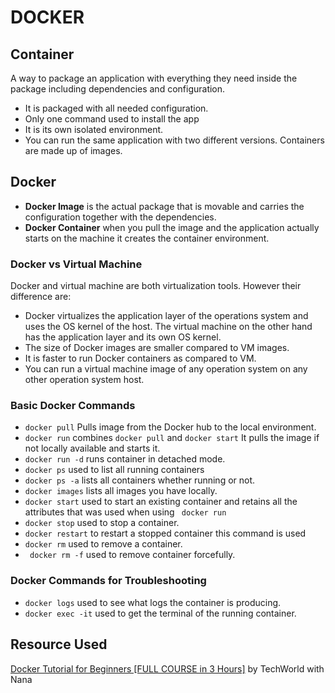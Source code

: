 # DOCKER 


## Container
A way to package an application with everything they need inside the package including dependencies and configuration.
* It is packaged with all needed configuration.
* Only one command used to install the app
* It is its own isolated environment.
* You can run the same application with two different versions.
Containers are made up of images.

## Docker
* **Docker Image** is the actual package that is movable and carries the configuration together with the dependencies.
* **Docker Container** when you pull the image and the application actually starts on the machine it creates the container environment.

### Docker vs Virtual Machine
Docker and virtual machine are both virtualization tools. However their difference are: </br>
* Docker virtualizes the application layer of the operations system and uses the OS kernel of the host. The virtual machine on the other hand has the application layer and its own OS kernel.</br>
* The size of Docker images are smaller compared to VM images.</br>
* It is faster to run Docker containers as compared to VM.</br>
* You can run a virtual machine image of any operation system on any other operation system host.

### Basic Docker Commands
* ``docker pull`` Pulls image from the Docker hub to the local environment.
* ``docker run`` combines ``docker pull`` and ``docker start`` It pulls the image if not locally available and starts it.
* ``docker run -d`` runs container in detached mode.
* ``docker ps`` used to list all running containers
* ``docker ps -a`` lists all containers whether running or not.
* ``docker images`` lists all images you have locally.
* ``docker start`` used to start an existing container and retains all the attributes that was used when using `` docker run``
* ``docker stop`` used to stop a container.
* ``docker restart`` to restart a stopped container this command is used
* ``docker rm`` used to remove a container. 
* `` docker rm -f`` used to remove container forcefully.

### Docker Commands for Troubleshooting
* ``docker logs`` used to see what logs the container is producing.
* ``docker exec -it`` used to get the terminal of the running container.


## Resource Used
[Docker Tutorial for Beginners [FULL COURSE in 3 Hours]](https://www.youtube.com/watch?v=3c-iBn73dDE&t=4856s) by 
TechWorld with Nana